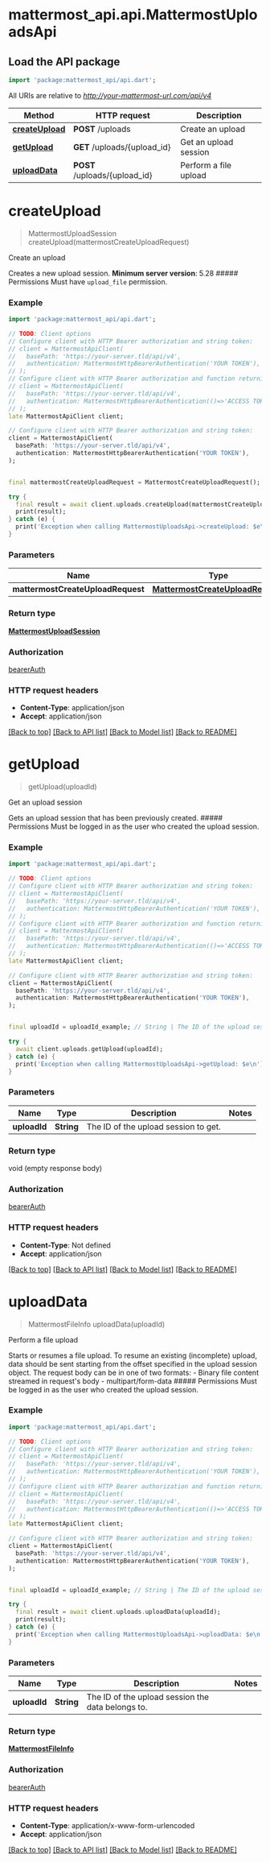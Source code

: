 # mattermost_api.api.MattermostUploadsApi

## Load the API package
```dart
import 'package:mattermost_api/api.dart';
```

All URIs are relative to *http://your-mattermost-url.com/api/v4*

Method | HTTP request | Description
------------- | ------------- | -------------
[**createUpload**](MattermostUploadsApi.md#createupload) | **POST** /uploads | Create an upload
[**getUpload**](MattermostUploadsApi.md#getupload) | **GET** /uploads/{upload_id} | Get an upload session
[**uploadData**](MattermostUploadsApi.md#uploaddata) | **POST** /uploads/{upload_id} | Perform a file upload


# **createUpload**
> MattermostUploadSession createUpload(mattermostCreateUploadRequest)

Create an upload

Creates a new upload session.  __Minimum server version__: 5.28 ##### Permissions Must have `upload_file` permission. 

### Example
```dart
import 'package:mattermost_api/api.dart';

// TODO: Client options
// Configure client with HTTP Bearer authorization and string token:
// client = MattermostApiClient(
//   basePath: 'https://your-server.tld/api/v4',
//   authentication: MattermostHttpBearerAuthentication('YOUR TOKEN'),
// );
// Configure client with HTTP Bearer authorization and function returning a string:
// client = MattermostApiClient(
//   basePath: 'https://your-server.tld/api/v4',
//   authentication: MattermostHttpBearerAuthentication(()=>'ACCESS TOKEN FROM FUNCTION'),
// );
late MattermostApiClient client;

// Configure client with HTTP Bearer authorization and string token:
client = MattermostApiClient(
  basePath: 'https://your-server.tld/api/v4',
  authentication: MattermostHttpBearerAuthentication('YOUR TOKEN'),
);


final mattermostCreateUploadRequest = MattermostCreateUploadRequest(); // MattermostCreateUploadRequest | 

try {
  final result = await client.uploads.createUpload(mattermostCreateUploadRequest);
  print(result);
} catch (e) {
  print('Exception when calling MattermostUploadsApi->createUpload: $e\n');
}

```

### Parameters

Name | Type | Description  | Notes
------------- | ------------- | ------------- | -------------
 **mattermostCreateUploadRequest** | [**MattermostCreateUploadRequest**](MattermostCreateUploadRequest.md)|  | 

### Return type

[**MattermostUploadSession**](MattermostUploadSession.md)

### Authorization

[bearerAuth](../GENERATED_README.md#bearerAuth)

### HTTP request headers

 - **Content-Type**: application/json
 - **Accept**: application/json

[[Back to top]](#) [[Back to API list]](../GENERATED_README.md#documentation-for-api-endpoints) [[Back to Model list]](../GENERATED_README.md#documentation-for-models) [[Back to README]](../GENERATED_README.md)

# **getUpload**
> getUpload(uploadId)

Get an upload session

Gets an upload session that has been previously created.  ##### Permissions Must be logged in as the user who created the upload session. 

### Example
```dart
import 'package:mattermost_api/api.dart';

// TODO: Client options
// Configure client with HTTP Bearer authorization and string token:
// client = MattermostApiClient(
//   basePath: 'https://your-server.tld/api/v4',
//   authentication: MattermostHttpBearerAuthentication('YOUR TOKEN'),
// );
// Configure client with HTTP Bearer authorization and function returning a string:
// client = MattermostApiClient(
//   basePath: 'https://your-server.tld/api/v4',
//   authentication: MattermostHttpBearerAuthentication(()=>'ACCESS TOKEN FROM FUNCTION'),
// );
late MattermostApiClient client;

// Configure client with HTTP Bearer authorization and string token:
client = MattermostApiClient(
  basePath: 'https://your-server.tld/api/v4',
  authentication: MattermostHttpBearerAuthentication('YOUR TOKEN'),
);


final uploadId = uploadId_example; // String | The ID of the upload session to get.

try {
  await client.uploads.getUpload(uploadId);
} catch (e) {
  print('Exception when calling MattermostUploadsApi->getUpload: $e\n');
}

```

### Parameters

Name | Type | Description  | Notes
------------- | ------------- | ------------- | -------------
 **uploadId** | **String**| The ID of the upload session to get. | 

### Return type

void (empty response body)

### Authorization

[bearerAuth](../GENERATED_README.md#bearerAuth)

### HTTP request headers

 - **Content-Type**: Not defined
 - **Accept**: application/json

[[Back to top]](#) [[Back to API list]](../GENERATED_README.md#documentation-for-api-endpoints) [[Back to Model list]](../GENERATED_README.md#documentation-for-models) [[Back to README]](../GENERATED_README.md)

# **uploadData**
> MattermostFileInfo uploadData(uploadId)

Perform a file upload

Starts or resumes a file upload.   To resume an existing (incomplete) upload, data should be sent starting from the offset specified in the upload session object.  The request body can be in one of two formats: - Binary file content streamed in request's body - multipart/form-data  ##### Permissions Must be logged in as the user who created the upload session. 

### Example
```dart
import 'package:mattermost_api/api.dart';

// TODO: Client options
// Configure client with HTTP Bearer authorization and string token:
// client = MattermostApiClient(
//   basePath: 'https://your-server.tld/api/v4',
//   authentication: MattermostHttpBearerAuthentication('YOUR TOKEN'),
// );
// Configure client with HTTP Bearer authorization and function returning a string:
// client = MattermostApiClient(
//   basePath: 'https://your-server.tld/api/v4',
//   authentication: MattermostHttpBearerAuthentication(()=>'ACCESS TOKEN FROM FUNCTION'),
// );
late MattermostApiClient client;

// Configure client with HTTP Bearer authorization and string token:
client = MattermostApiClient(
  basePath: 'https://your-server.tld/api/v4',
  authentication: MattermostHttpBearerAuthentication('YOUR TOKEN'),
);


final uploadId = uploadId_example; // String | The ID of the upload session the data belongs to.

try {
  final result = await client.uploads.uploadData(uploadId);
  print(result);
} catch (e) {
  print('Exception when calling MattermostUploadsApi->uploadData: $e\n');
}

```

### Parameters

Name | Type | Description  | Notes
------------- | ------------- | ------------- | -------------
 **uploadId** | **String**| The ID of the upload session the data belongs to. | 

### Return type

[**MattermostFileInfo**](MattermostFileInfo.md)

### Authorization

[bearerAuth](../GENERATED_README.md#bearerAuth)

### HTTP request headers

 - **Content-Type**: application/x-www-form-urlencoded
 - **Accept**: application/json

[[Back to top]](#) [[Back to API list]](../GENERATED_README.md#documentation-for-api-endpoints) [[Back to Model list]](../GENERATED_README.md#documentation-for-models) [[Back to README]](../GENERATED_README.md)

